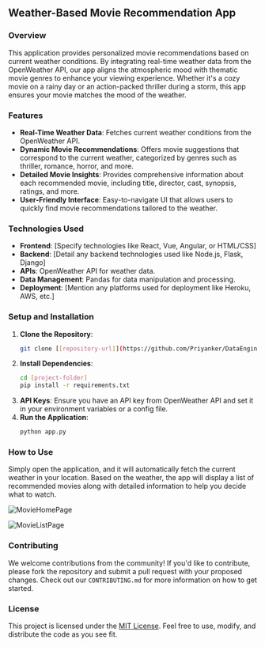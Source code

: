 ## Weather-Based Movie Recommendation App

### Overview
This application provides personalized movie recommendations based on current weather conditions. By integrating real-time weather data from the OpenWeather API, our app aligns the atmospheric mood with thematic movie genres to enhance your viewing experience. Whether it's a cozy movie on a rainy day or an action-packed thriller during a storm, this app ensures your movie matches the mood of the weather.

### Features
- **Real-Time Weather Data**: Fetches current weather conditions from the OpenWeather API.
- **Dynamic Movie Recommendations**: Offers movie suggestions that correspond to the current weather, categorized by genres such as thriller, romance, horror, and more.
- **Detailed Movie Insights**: Provides comprehensive information about each recommended movie, including title, director, cast, synopsis, ratings, and more.
- **User-Friendly Interface**: Easy-to-navigate UI that allows users to quickly find movie recommendations tailored to the weather.

### Technologies Used
- **Frontend**: [Specify technologies like React, Vue, Angular, or HTML/CSS]
- **Backend**: [Detail any backend technologies used like Node.js, Flask, Django]
- **APIs**: OpenWeather API for weather data.
- **Data Management**: Pandas for data manipulation and processing.
- **Deployment**: [Mention any platforms used for deployment like Heroku, AWS, etc.]

### Setup and Installation
1. **Clone the Repository**: 
   ```bash
   git clone [[repository-url]](https://github.com/Priyanker/DataEngineeringProject.git)
   ```
2. **Install Dependencies**: 
   ```bash
   cd [project-folder]
   pip install -r requirements.txt
   ```
3. **API Keys**: Ensure you have an API key from OpenWeather API and set it in your environment variables or a config file.
4. **Run the Application**:
   ```bash
   python app.py
   ```

### How to Use
Simply open the application, and it will automatically fetch the current weather in your location. Based on the weather, the app will display a list of recommended movies along with detailed information to help you decide what to watch.

![MovieHomePage](https://github.com/Priyanker/DataEngineeringProject/assets/14792786/e9daa66e-891d-4a7b-8703-91361633808e)

![MovieListPage](https://github.com/Priyanker/DataEngineeringProject/assets/14792786/13acb9f3-3b22-424d-a3f1-449372e84ef8)


### Contributing
We welcome contributions from the community! If you'd like to contribute, please fork the repository and submit a pull request with your proposed changes. Check out our `CONTRIBUTING.md` for more information on how to get started.

### License
This project is licensed under the [MIT License](LICENSE.txt). Feel free to use, modify, and distribute the code as you see fit.

